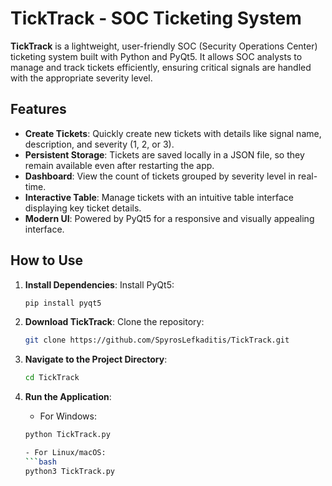 
# TickTrack - SOC Ticketing System

**TickTrack** is a lightweight, user-friendly SOC (Security Operations Center) ticketing system built with Python and PyQt5. It allows SOC analysts to manage and track tickets efficiently, ensuring critical signals are handled with the appropriate severity level.

## Features

- **Create Tickets**: Quickly create new tickets with details like signal name, description, and severity (1, 2, or 3).
- **Persistent Storage**: Tickets are saved locally in a JSON file, so they remain available even after restarting the app.
- **Dashboard**: View the count of tickets grouped by severity level in real-time.
- **Interactive Table**: Manage tickets with an intuitive table interface displaying key ticket details.
- **Modern UI**: Powered by PyQt5 for a responsive and visually appealing interface.

## How to Use

1. **Install Dependencies**:
   Install PyQt5:
   ```bash
   pip install pyqt5


2. **Download TickTrack**:
   Clone the repository:
   ```bash
   git clone https://github.com/SpyrosLefkaditis/TickTrack.git
   ```

3. **Navigate to the Project Directory**:
   ```bash
   cd TickTrack
   ```

4. **Run the Application**:
   - For Windows:
   ```bash
   python TickTrack.py

   - For Linux/macOS:
   ```bash
   python3 TickTrack.py
   ```
```
